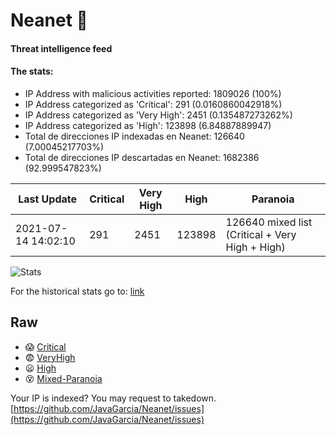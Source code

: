 # Neanet :hocho:
#### Threat intelligence feed
#### The stats:

- IP Address with malicious activities reported: 1809026 (100%)
- IP Address categorized as 'Critical':  291 (0.0160860042918%)
- IP Address categorized as 'Very High':  2451 (0.135487273262%)
- IP Address categorized as 'High':  123898 (6.84887889947)
- Total de direcciones IP indexadas en Neanet:  126640 (7.00045217703%)
- Total de direcciones IP descartadas en Neanet:  1682386 (92.999547823%)

| Last Update | Critical | Very High | High | Paranoia |
| --- | --- | --- | --- | --- |
| 2021-07-14 14:02:10 | 291 | 2451 | 123898 | 126640 mixed list (Critical + Very High + High)|

![Stats](https://docs.google.com/spreadsheets/d/e/2PACX-1vSnaNMIXVabIpDJjufMlzH7poXnshF3mgd8Is1g9ytUEzVsP5my4Trn8f-xkoLLQ38xpL3HtmUexLo6/pubchart?oid=501124687&format=image)

For the historical stats go to: [link](/stats.csv)
## Raw
- :scream: [Critical](https://raw.githubusercontent.com/JavaGarcia/Neanet/master/blacklists/neanet_critical.txt)
- :fearful: [VeryHigh](https://raw.githubusercontent.com/JavaGarcia/Neanet/master/blacklists/neanet_veryHigh.txtt)
- :frowning: [High](https://raw.githubusercontent.com/JavaGarcia/Neanet/master/blacklists/neanet_high.txt)
- :dizzy_face: [Mixed-Paranoia](https://raw.githubusercontent.com/JavaGarcia/Neanet/master/blacklists/neanet_all.txt)


Your IP is indexed? You may request to takedown. [https://github.com/JavaGarcia/Neanet/issues](https://github.com/JavaGarcia/Neanet/issues)























































































































































































































































































































































































































































































































































































































































































































































































































































































































































































































































































































































































































































































































































































































































































































































































































































































































































































































































































































































































































































































































































































































































































































































































































































































































































































































































































































































































































































































































































































































































































































































































































































































































































































































































































































































































































































































































































































































































































































































































































































































































































































































































































































































































































































































































































































































































































































































































































































































































































































































































































































































































































































































































































































































































































































































































































































































































































































































































































































































































































































































































































































































































































































































































































































































































































































































































































































































































































































































































































































































































































































































































































































































































































































































































































































































































































































































































































































